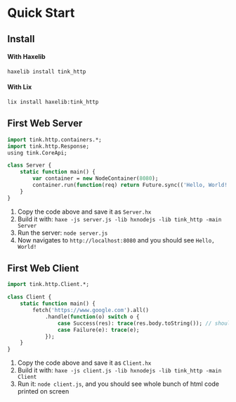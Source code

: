 # Quick Start

## Install

#### With Haxelib

`haxelib install tink_http`

#### With Lix

`lix install haxelib:tink_http`

## First Web Server

```haxe
import tink.http.containers.*;
import tink.http.Response;
using tink.CoreApi;

class Server {
	static function main() {
		var container = new NodeContainer(8080);
		container.run(function(req) return Future.sync(('Hello, World!':OutgoingResponse)));
	}
}
```

1. Copy the code above and save it as `Server.hx`
1. Build it with: `haxe -js server.js -lib hxnodejs -lib tink_http -main Server`
1. Run the server: `node server.js`
1. Now navigates to `http://localhost:8080` and you should see `Hello, World!`

## First Web Client

```haxe
import tink.http.Client.*;

class Client {
	static function main() {
		fetch('https://www.google.com').all()
			.handle(function(o) switch o {
				case Success(res): trace(res.body.toString()); // should trace an html page
				case Failure(e): trace(e);
			});
	}
}
```

1. Copy the code above and save it as `Client.hx`
1. Build it with: `haxe -js client.js -lib hxnodejs -lib tink_http -main Client`
1. Run it: `node client.js`, and you should see whole bunch of html code printed on screen
